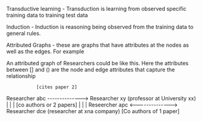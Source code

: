 
Transductive learning - Transduction is learning from observed specific training data to training test data 

Induction - Induction is reasoning being observed from the training data to general rules.




Attributed Graphs - these are graphs that have attributes at the nodes as well as the edges. For example

An attributed graph of Researchers could be like this. Here the attributes between [] and () are the node and edge attributes that capture the relationship

               [cites paper 2]
Researcher abc -------------->  Researcher xy (professor at University xx)
    |
    |
    | [co authors or 2 papers]
    |
    |
    |
Reseercher apc <--------------> Researcher dce (researcher at xna company)
             [Co authors of 1 paper]
